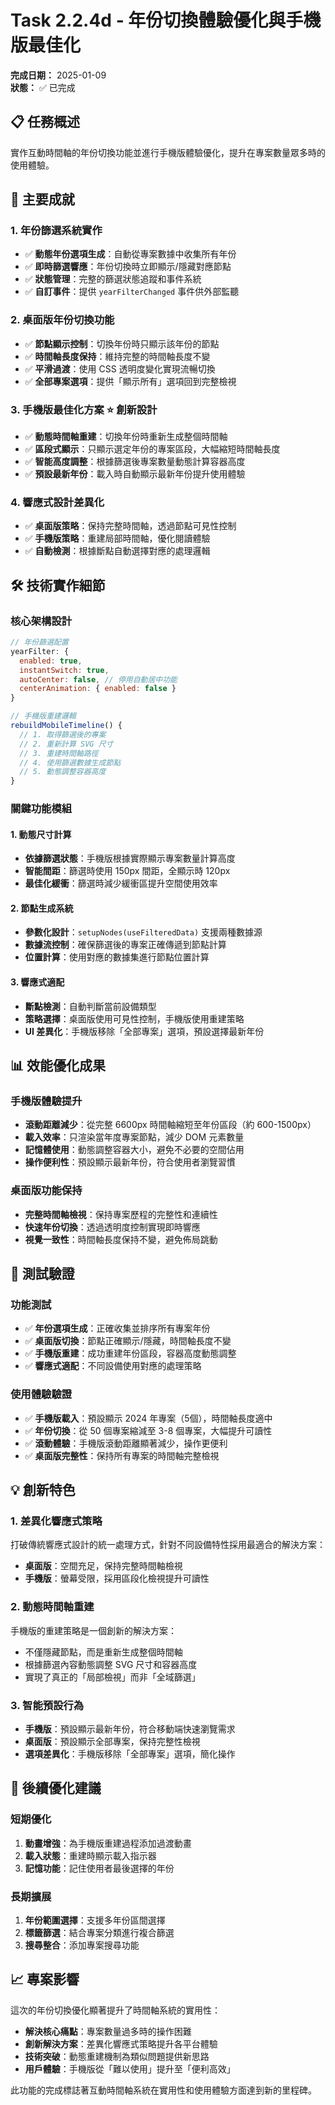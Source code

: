 # Task 2.2.4d - 年份切換體驗優化與手機版最佳化

**完成日期：** 2025-01-09  
**狀態：** ✅ 已完成  

## 📋 任務概述

實作互動時間軸的年份切換功能並進行手機版體驗優化，提升在專案數量眾多時的使用體驗。

## 🎯 主要成就

### 1. 年份篩選系統實作
- ✅ **動態年份選項生成**：自動從專案數據中收集所有年份
- ✅ **即時篩選響應**：年份切換時立即顯示/隱藏對應節點
- ✅ **狀態管理**：完整的篩選狀態追蹤和事件系統
- ✅ **自訂事件**：提供 `yearFilterChanged` 事件供外部監聽

### 2. 桌面版年份切換功能
- ✅ **節點顯示控制**：切換年份時只顯示該年份的節點
- ✅ **時間軸長度保持**：維持完整的時間軸長度不變
- ✅ **平滑過渡**：使用 CSS 透明度變化實現流暢切換
- ✅ **全部專案選項**：提供「顯示所有」選項回到完整檢視

### 3. 手機版最佳化方案 ⭐ 創新設計
- ✅ **動態時間軸重建**：切換年份時重新生成整個時間軸
- ✅ **區段式顯示**：只顯示選定年份的專案區段，大幅縮短時間軸長度
- ✅ **智能高度調整**：根據篩選後專案數量動態計算容器高度
- ✅ **預設最新年份**：載入時自動顯示最新年份提升使用體驗

### 4. 響應式設計差異化
- ✅ **桌面版策略**：保持完整時間軸，透過節點可見性控制
- ✅ **手機版策略**：重建局部時間軸，優化閱讀體驗
- ✅ **自動檢測**：根據斷點自動選擇對應的處理邏輯

## 🛠️ 技術實作細節

### 核心架構設計
```javascript
// 年份篩選配置
yearFilter: {
  enabled: true,
  instantSwitch: true,
  autoCenter: false, // 停用自動居中功能
  centerAnimation: { enabled: false }
}

// 手機版重建邏輯
rebuildMobileTimeline() {
  // 1. 取得篩選後的專案
  // 2. 重新計算 SVG 尺寸
  // 3. 重建時間軸路徑
  // 4. 使用篩選數據生成節點
  // 5. 動態調整容器高度
}
```

### 關鍵功能模組

#### 1. 動態尺寸計算
- **依據篩選狀態**：手機版根據實際顯示專案數量計算高度
- **智能間距**：篩選時使用 150px 間距，全顯示時 120px
- **最佳化緩衝**：篩選時減少緩衝區提升空間使用效率

#### 2. 節點生成系統
- **參數化設計**：`setupNodes(useFilteredData)` 支援兩種數據源
- **數據流控制**：確保篩選後的專案正確傳遞到節點計算
- **位置計算**：使用對應的數據集進行節點位置計算

#### 3. 響應式適配
- **斷點檢測**：自動判斷當前設備類型
- **策略選擇**：桌面版使用可見性控制，手機版使用重建策略
- **UI 差異化**：手機版移除「全部專案」選項，預設選擇最新年份

## 📊 效能優化成果

### 手機版體驗提升
- **滾動距離減少**：從完整 6600px 時間軸縮短至年份區段（約 600-1500px）
- **載入效率**：只渲染當年度專案節點，減少 DOM 元素數量
- **記憶體使用**：動態調整容器大小，避免不必要的空間佔用
- **操作便利性**：預設顯示最新年份，符合使用者瀏覽習慣

### 桌面版功能保持
- **完整時間軸檢視**：保持專案歷程的完整性和連續性
- **快速年份切換**：透過透明度控制實現即時響應
- **視覺一致性**：時間軸長度保持不變，避免佈局跳動

## 🧪 測試驗證

### 功能測試
- ✅ **年份選項生成**：正確收集並排序所有專案年份
- ✅ **桌面版切換**：節點正確顯示/隱藏，時間軸長度不變
- ✅ **手機版重建**：成功重建年份區段，容器高度動態調整
- ✅ **響應式適配**：不同設備使用對應的處理策略

### 使用體驗驗證
- ✅ **手機版載入**：預設顯示 2024 年專案（5個），時間軸長度適中
- ✅ **年份切換**：從 50 個專案縮減至 3-8 個專案，大幅提升可讀性
- ✅ **滾動體驗**：手機版滾動距離顯著減少，操作更便利
- ✅ **桌面版完整性**：保持所有專案的時間軸完整檢視

## 💡 創新特色

### 1. 差異化響應式策略
打破傳統響應式設計的統一處理方式，針對不同設備特性採用最適合的解決方案：
- **桌面版**：空間充足，保持完整時間軸檢視
- **手機版**：螢幕受限，採用區段化檢視提升可讀性

### 2. 動態時間軸重建
手機版的重建策略是一個創新的解決方案：
- 不僅隱藏節點，而是重新生成整個時間軸
- 根據篩選內容動態調整 SVG 尺寸和容器高度
- 實現了真正的「局部檢視」而非「全域篩選」

### 3. 智能預設行為
- **手機版**：預設顯示最新年份，符合移動端快速瀏覽需求
- **桌面版**：預設顯示全部專案，保持完整性檢視
- **選項差異化**：手機版移除「全部專案」選項，簡化操作

## 🔄 後續優化建議

### 短期優化
1. **動畫增強**：為手機版重建過程添加過渡動畫
2. **載入狀態**：重建時顯示載入指示器
3. **記憶功能**：記住使用者最後選擇的年份

### 長期擴展
1. **年份範圍選擇**：支援多年份區間選擇
2. **標籤篩選**：結合專案分類進行複合篩選
3. **搜尋整合**：添加專案搜尋功能

## 📈 專案影響

這次的年份切換優化顯著提升了時間軸系統的實用性：
- **解決核心痛點**：專案數量過多時的操作困難
- **創新解決方案**：差異化響應式策略提升各平台體驗
- **技術突破**：動態重建機制為類似問題提供新思路
- **用戶體驗**：手機版從「難以使用」提升至「便利高效」

此功能的完成標誌著互動時間軸系統在實用性和使用體驗方面達到新的里程碑。